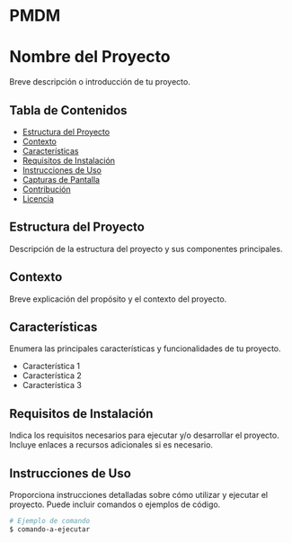 # PMDM
# Nombre del Proyecto

Breve descripción o introducción de tu proyecto.

## Tabla de Contenidos

- [Estructura del Proyecto](#estructura-del-proyecto)
- [Contexto](#contexto)
- [Características](#características)
- [Requisitos de Instalación](#requisitos-de-instalación)
- [Instrucciones de Uso](#instrucciones-de-uso)
- [Capturas de Pantalla](#capturas-de-pantalla)
- [Contribución](#contribución)
- [Licencia](#licencia)

## Estructura del Proyecto

Descripción de la estructura del proyecto y sus componentes principales.

## Contexto

Breve explicación del propósito y el contexto del proyecto.

## Características

Enumera las principales características y funcionalidades de tu proyecto.

- Característica 1
- Característica 2
- Característica 3

## Requisitos de Instalación

Indica los requisitos necesarios para ejecutar y/o desarrollar el proyecto. Incluye enlaces a recursos adicionales si es necesario.

## Instrucciones de Uso

Proporciona instrucciones detalladas sobre cómo utilizar y ejecutar el proyecto. Puede incluir comandos o ejemplos de código.

```bash
# Ejemplo de comando
$ comando-a-ejecutar
